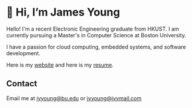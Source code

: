 # 👋 Hi, I’m James Young

Hello! I'm a recent Electronic Engineering graduate from HKUST. I am currently pursuing a Master's in Computer Science at Boston University.

I have a passion for cloud computing, embedded systems, and software development. 

Here is my [website](https://portfolio.jyylab.com/) and here is my [resume](https://resume.jyydev.xyz/temp-resume/resume_2.pdf).

## Contact

Email me at [jyyoung@bu.edu](mailto:jyyoung@bu.edu) or [jyyoung@jyymail.com](mailto:jyyoung@jyymail.com)

<!-- I have a passion for learning about cloud computing, Linux, programming, and computer hardware. -->
